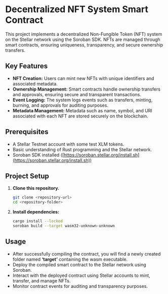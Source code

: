 
# Decentralized NFT System Smart Contract

This project implements a decentralized Non-Fungible Token (NFT) system on the Stellar network using the Soroban SDK. NFTs are managed through smart contracts, ensuring uniqueness, transparency, and secure ownership transfers.

## Key Features

- **NFT Creation:** Users can mint new NFTs with unique identifiers and associated metadata.
- **Ownership Management:** Smart contracts handle ownership transfers and approvals, ensuring secure and transparent transactions.
- **Event Logging:** The system logs events such as transfers, minting, burning, and approvals for auditing purposes.
- **Metadata Management:** Metadata such as name, symbol, and URI associated with each NFT are stored securely on the blockchain.

## Prerequisites

- A Stellar Testnet account with some test XLM tokens.
- Basic understanding of Rust programming and the Stellar network.
- Soroban SDK installed ([https://soroban.stellar.org/install.sh](https://soroban.stellar.org/install.sh))

## Project Setup

1. **Clone this repository.**
   ```bash
   git clone <repository-url>
   cd <repository-folder>
   ```

2. **Install dependencies:**
   ```bash
   cargo install --locked
   soroban build --target wasm32-unknown-unknown
   ```

## Usage

- After successfully compiling the contract, you will find a newly created folder named **‘target’** containing the wasm executable.
- Deploy the compiled smart contract to the Stellar network using Soroban.
- Interact with the deployed contract using Stellar accounts to mint, transfer, and manage NFTs.
- Monitor contract events for auditing and transparency purposes.
